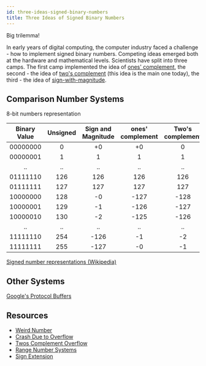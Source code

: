 ```yaml
---
id: three-ideas-signed-binary-numbers
title: Three Ideas of Signed Binary Numbers
---
```

Big trilemma!

In early years of digital computing, the computer industry faced a challenge - how to implement signed binary numbers. Competing ideas emerged both at the hardware and mathematical levels. Scientists have split into three camps. The first camp implemented the idea of [ones' complement](ones-complement), the second - the idea of [two's complement](twos-complement) (this idea is the main one today), the third - the idea of [sign-with-magnitude](sign-with-magnitude).

## Comparison Number Systems

8-bit numbers representation

Binary Value| Unsigned | Sign and Magnitude | ones' complement | Two's complement 
:-:|:-:|:-:|:-:|:-:
00000000|0|+0|+0|0
00000001|1|1|1|1
..|..|..|..|..
01111110|126|126|126|126
01111111|127|127|127|127
10000000|128|-0|-127|-128
10000001|129|-1|-126|-127
10000010|130|-2|-125|-126
..|..|..|..|..
11111110|254|-126|-1|-2
11111111|255|-127|-0|-1

[Signed number representations (Wikipedia)](https://en.wikipedia.org/wiki/Signed_number_representations)

## Other Systems

[Google's Protocol Buffers](../../data/googles-protocol-buffers)

## Resources

- [Weird Number](weird-number)
- [Crash Due to Overflow](crash-due-to-overflow)
- [Twos Complement Overflow](twos-complement-overflow)
- [Range Number Systems](range-number-systems)
- [Sign Extension](sign-extension)
